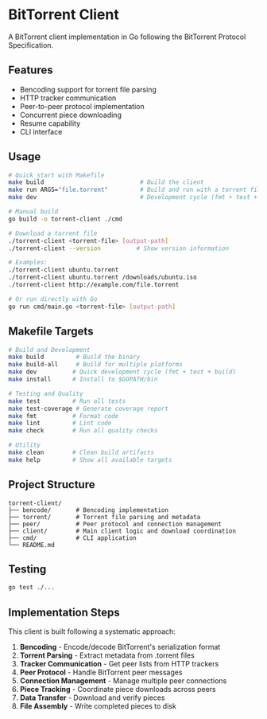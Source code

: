 # BitTorrent Client

A BitTorrent client implementation in Go following the BitTorrent Protocol Specification.

## Features

- Bencoding support for torrent file parsing
- HTTP tracker communication
- Peer-to-peer protocol implementation
- Concurrent piece downloading
- Resume capability
- CLI interface

## Usage

```bash
# Quick start with Makefile
make build                           # Build the client
make run ARGS="file.torrent"         # Build and run with a torrent file
make dev                             # Development cycle (fmt + test + build)

# Manual build
go build -o torrent-client ./cmd

# Download a torrent file
./torrent-client <torrent-file> [output-path]
./torrent-client --version          # Show version information

# Examples:
./torrent-client ubuntu.torrent
./torrent-client ubuntu.torrent /downloads/ubuntu.iso
./torrent-client http://example.com/file.torrent

# Or run directly with Go
go run cmd/main.go <torrent-file> [output-path]
```

## Makefile Targets

```bash
# Build and Development
make build         # Build the binary
make build-all     # Build for multiple platforms
make dev          # Quick development cycle (fmt + test + build)
make install      # Install to $GOPATH/bin

# Testing and Quality
make test         # Run all tests
make test-coverage # Generate coverage report
make fmt          # Format code
make lint         # Lint code
make check        # Run all quality checks

# Utility
make clean        # Clean build artifacts
make help         # Show all available targets
```

## Project Structure

```
torrent-client/
├── bencode/       # Bencoding implementation
├── torrent/       # Torrent file parsing and metadata
├── peer/          # Peer protocol and connection management
├── client/        # Main client logic and download coordination
├── cmd/           # CLI application
└── README.md
```

## Testing

```bash
go test ./...
```

## Implementation Steps

This client is built following a systematic approach:

1. **Bencoding** - Encode/decode BitTorrent's serialization format
2. **Torrent Parsing** - Extract metadata from .torrent files
3. **Tracker Communication** - Get peer lists from HTTP trackers
4. **Peer Protocol** - Handle BitTorrent peer messages
5. **Connection Management** - Manage multiple peer connections
6. **Piece Tracking** - Coordinate piece downloads across peers
7. **Data Transfer** - Download and verify pieces
8. **File Assembly** - Write completed pieces to disk